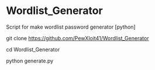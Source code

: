 # Wordlist_Generator
Script for make wordlist password generator [python]

git clone https://github.com/PewXloit41/Wordlist_Generator

cd Wordlist_Generator

python generate.py

